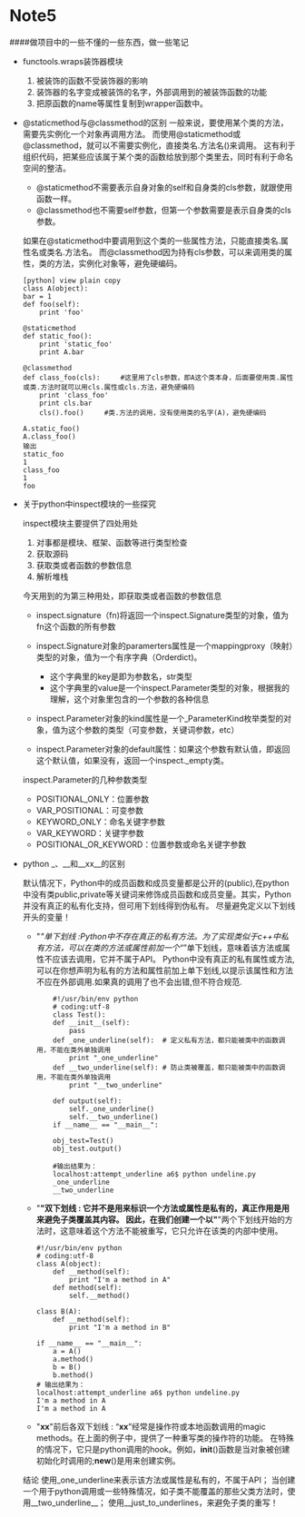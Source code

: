 # Note5

####做项目中的一些不懂的一些东西，做一些笔记

- functools.wraps装饰器模块
   1. 被装饰的函数不受装饰器的影响
   2. 装饰器的名字变成被装饰的名字，外部调用到的被装饰函数的功能
   3. 把原函数的name等属性复制到wrapper函数中。
- @staticmethod与@classmethod的区别
   一般来说，要使用某个类的方法，需要先实例化一个对象再调用方法。 
而使用@staticmethod或@classmethod，就可以不需要实例化，直接类名.方法名()来调用。 
这有利于组织代码，把某些应该属于某个类的函数给放到那个类里去，同时有利于命名空间的整洁。
   
   - @staticmethod不需要表示自身对象的self和自身类的cls参数，就跟使用函数一样。
   - @classmethod也不需要self参数，但第一个参数需要是表示自身类的cls参数。
   
   如果在@staticmethod中要调用到这个类的一些属性方法，只能直接类名.属性名或类名.方法名。 
而@classmethod因为持有cls参数，可以来调用类的属性，类的方法，实例化对象等，避免硬编码。
    ```
    [python] view plain copy
    class A(object):  
    bar = 1  
    def foo(self):  
        print 'foo'  

    @staticmethod  
    def static_foo():  
        print 'static_foo'  
        print A.bar  

    @classmethod  
    def class_foo(cls):     #这里用了cls参数，即A这个类本身，后面要使用类.属性或类.方法时就可以用cls.属性或cls.方法，避免硬编码
        print 'class_foo'  
        print cls.bar  
        cls().foo()     #类.方法的调用，没有使用类的名字(A)，避免硬编码

    A.static_foo()  
    A.class_foo()  
    输出
    static_foo
    1
    class_foo
    1
    foo
    ```
-  关于python中inspect模块的一些探究
   
   inspect模块主要提供了四处用处
   1. 对事都是模块、框架、函数等进行类型检查
   2. 获取源码
   3. 获取类或者函数的参数信息
   4. 解析堆栈
   
   今天用到的为第三种用处，即获取类或者函数的参数信息
   
   - inspect.signature（fn)将返回一个inspect.Signature类型的对象，值为fn这个函数的所有参数
   - inspect.Signature对象的paramerters属性是一个mappingproxy（映射）类型的对象，值为一个有序字典（Orderdict)。
   
        - 这个字典里的key是即为参数名，str类型
        - 这个字典里的value是一个inspect.Parameter类型的对象，根据我的理解，这个对象里包含的一个参数的各种信息
  
   - inspect.Parameter对象的kind属性是一个_ParameterKind枚举类型的对象，值为这个参数的类型（可变参数，关键词参数，etc）
   - inspect.Parameter对象的default属性：如果这个参数有默认值，即返回这个默认值，如果没有，返回一个inspect._empty类。
   
   inspect.Parameter的几种参数类型
   
   - POSITIONAL_ONLY：位置参数
   - VAR_POSITIONAL：可变参数
   - KEYWORD_ONLY：命名关键字参数
   - VAR_KEYWORD：关键字参数
   - POSITIONAL_OR_KEYWORD：位置参数或命名关键字参数
   
- python _、__和__xx__的区别

    默认情况下，Python中的成员函数和成员变量都是公开的(public),在python中没有类public,private等关键词来修饰成员函数和成员变量。其实，Python并没有真正的私有化支持，但可用下划线得到伪私有。   尽量避免定义以下划线开头的变量！
    
    - "_"单下划线  :Python中不存在真正的私有方法。为了实现类似于c++中私有方法，可以在类的方法或属性前加一个“_”单下划线，意味着该方法或属性不应该去调用，它并不属于API。
        Python中没有真正的私有属性或方法,可以在你想声明为私有的方法和属性前加上单下划线,以提示该属性和方法不应在外部调用.如果真的调用了也不会出错,但不符合规范.
        ```
            #!/usr/bin/env python
            # coding:utf-8
            class Test():
            def __init__(self):
                pass
            def _one_underline(self):  # 定义私有方法，都只能被类中的函数调用，不能在类外单独调用
                print "_one_underline"
            def __two_underline(self): # 防止类被覆盖，都只能被类中的函数调用，不能在类外单独调用
                print "__two_underline"
 
            def output(self):
                self._one_underline()
                self.__two_underline()
            if __name__ == "__main__":
 
            obj_test=Test()
            obj_test.output()

            #输出结果为：
            localhost:attempt_underline a6$ python undeline.py
            _one_underline
            __two_underline
    - "__"双下划线 : 它并不是用来标识一个方法或属性是私有的，真正作用是用来避免子类覆盖其内容。
      因此，在我们创建一个以"__"两个下划线开始的方法时，这意味着这个方法不能被重写，它只允许在该类的内部中使用。  
        ```
        #!/usr/bin/env python
        # coding:utf-8
        class A(object):
            def __method(self):
                print "I'm a method in A"
            def method(self):
                self.__method()
        
        class B(A):
            def __method(self):
                print "I'm a method in B"
 
        if __name__ == "__main__":
            a = A()
            a.method()
            b = B()
            b.method()
        # 输出结果为：
        localhost:attempt_underline a6$ python undeline.py
        I'm a method in A
        I'm a method in A
    - "__xx__"前后各双下划线 : “__xx__”经常是操作符或本地函数调用的magic methods。在上面的例子中，提供了一种重写类的操作符的功能。
        在特殊的情况下，它只是python调用的hook。例如，__init__()函数是当对象被创建初始化时调用的;__new__()是用来创建实例。
    
    结论
    使用_one_underline来表示该方法或属性是私有的，不属于API；
    当创建一个用于python调用或一些特殊情况，如子类不能覆盖的那些父类方法时，使用__two_underline__；
    使用__just_to_underlines，来避免子类的重写！
       

        

   


     







